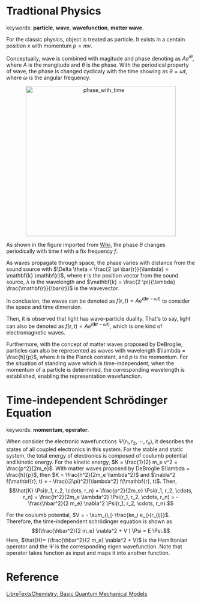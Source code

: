 # Tradtional Physics
keywords: **particle**, **wave**, **wavefunction**, **matter wave**.

For the classic physics, object is treated as particle. It exists in a centain position $x$ with momentum $p = mv$.

Conceptually, wave is combined with magitude and phase denoting as $Ae^{i\theta}$, where $A$ is the mangitude and $\theta$ is the phase.
With the periodical property of wave, the phase is changed cyclicaly with the time showing as $\theta = \omega t$, where $\omega$ is the angular frequency.

<!-- ![phase_with_time](https://github.com/Oceanusity/AI4DFT/assets/36795878/1654f8ef-c1cb-4a54-9ef6-b15cae5e1377) -->
<p align="center">
<img src="https://github.com/Oceanusity/AI4DFT/assets/36795878/1654f8ef-c1cb-4a54-9ef6-b15cae5e1377" width="400" class="center" alt="phase_with_time"/>
</p>

As shown in the figure imported from [Wiki](https://commons.wikimedia.org/wiki/File:Out_of_phase_AE.gif), the phase $\theta$ changes periodically with time $t$ with a fix frequency $f$. 

As waves propagate through space, the phase varies with distance from the sound source with $\Delta \theta = \frac{2 \pi \bar{r}}{\lambda} = \mathbf{k} \mathbf{r}$, where $\mathbf{r}$ is the position vector from the sound source, $\lambda$ is the wavelength and $\mathbf{k} = \frac{2 \pi}{\lambda} \frac{\mathbf{r}}{\bar{r}}$ is the wavevector.

In conclusion, the waves can be denoted as $f(\mathbf{r}, t) = Ae^{i(\mathbf{k}\mathbf{r} - \omega t)}$ to consider the space and time dimension.

Then, it is observed that light has wave–particle duality. That's to say, light can also be denoted as $f(\mathbf{r}, t) = Ae^{i(\mathbf{k}\mathbf{r} - \omega t)}$, which is one kind of electromagnetic waves.

Furthermore, with the concept of matter waves proposed by DeBroglie, particles can also be represented as waves with wavelength $\lambda = \frac{h}{p}$, where $h$ is the Planck constant, and $p$ is the momentum. 
For the situation of standing wave which is time-independent, when the momentum of a particle is determined, the corresponding wavelength is established, enabling the representation wavefunction.

# Time-independent Schrödinger Equation
keywords: **momentum**, **operator**.

When consider the electronic wavefunctions $\Psi(r_1, r_2, \cdots, r_n)$, it describes the states of all coupled electronics in this system. 
For the stable and static system, the total energy of electronics is composed of coulumb potential and kinetic energy.
For the kinetic energy, $K = \frac{1}{2} m_e v^2 = \frac{p^2}{2m_e}$. 
With matter waves proposed by DeBroglie $\lambda = \frac{h}{p}$, then $K = \frac{h^2}{2m_e \lambda^2}$ and $\nabla^2 f(\mathbf{r}, t) = - \frac{(2\pi)^2}{\lambda^2} f(\mathbf{r}, t)$. 
Then, 
$$\hat{K}  \Psi(r_1, r_2, \cdots, r_n) = \frac{p^2}{2m_e}  \Psi(r_1, r_2, \cdots, r_n) = \frac{h^2}{2m_e \lambda^2}  \Psi(r_1, r_2, \cdots, r_n) = - \frac{\hbar^2}{2 m_e} \nabla^2 \Psi(r_1, r_2, \cdots, r_n).$$

For the coulumb potential, $V = - \sum_{i,j} \frac{ke_i e_j}{r_{ij}}$. 
Therefore, the time-independent schrödinger equation is shown as $$(\frac{\hbar^2}{2 m_e} \nabla^2 + V ) \Psi = E \Psi.$$
Here, $\hat{H}= (\frac{\hbar^2}{2 m_e} \nabla^2 + V)$ is the Hamiltonian operator and the $\Psi$ is the corresponding eigen wavefunction. Note that operator takes function as input and maps it into another function.

# Reference
[LibreTextsChemistry: Basic Quantum Mechanical Models ](https://chem.libretexts.org/Bookshelves/Physical_and_Theoretical_Chemistry_Textbook_Maps/Time_Dependent_Quantum_Mechanics_and_Spectroscopy_(Tokmakoff)/01%3A_Overview_of_Time-Independent_Quantum_Mechanics/1.03%3A_Basic_Quantum_Mechanical_Models)
